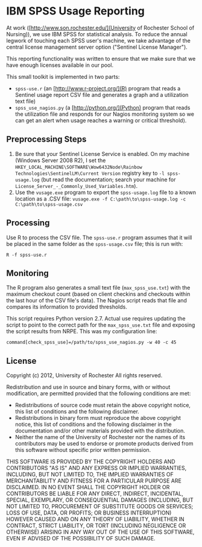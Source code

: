 IBM SPSS Usage Reporting
========================

At work ([http://www.son.rochester.edu/](University of Rochester
School of Nursing)), we use IBM SPSS for statistical analysis. To reduce
the annual legwork of touching each SPSS user's machine, we take
advantage of the central license management server option ("Sentinel
License Manager").

This reporting functionality was written to ensure that we make sure
that we have enough licenses available in our pool.

This small toolkit is implemented in two parts:

  * `spss-use.r` (an [http://www.r-project.org/](R) program that reads
    a Sentinel usage report CSV file and generates a graph and a
    utilization text file)
  * `spss_use_nagios.py` (a [http://python.org/](Python) program that
    reads the utilization file and responds for our Nagios monitoring
    system so we can get an alert when usage reaches a warning or
    critical threshold).

Preprocessing Steps
-------------------

1. Be sure that your Sentinel License Service is enabled. On my
   machine (Windows Server 2008 R2), I set the
   `HKEY_LOCAL_MACHINE\SOFTWARE\Wow6432Node\Rainbow Technologies\SentinelLM\Current Version` registry key to `-l spss-usage.log`
   (but read the documentation; search your machine for
   `License_Server_-_Commonly_Used_Variables.htm`).
2. Use the `vusage.exe` program to export the `spss-usage.log` file to
   a known location as a .CSV file:
   `vusage.exe -f C:\path\to\spss-usage.log -c C:\path\to\spss-usage.csv`

Processing
----------

Use R to process the CSV file. The `spss-use.r` program assumes that
it will be placed in the same folder as the `spss-usage.csv` file;
this is run with:

	R -f spss-use.r

Monitoring
----------

The R program also generates a small text file (`max_spss_use.txt`)
with the maximum checkout count (based on client checkins and
checkouts within the last hour of the CSV file's data). The Nagios
script reads that file and compares its information to provided
thresholds.

This script requires Python version 2.7. Actual use requires updating
the script to point to the correct path for the `max_spss_use.txt`
file and exposing the script results from NRPE. This was my
configuration line:

	command[check_spss_use]=/path/to/spss_use_nagios.py -w 40 -c 45

License
-------

Copyright (c) 2012, University of Rochester
All rights reserved.

Redistribution and use in source and binary forms, with or without
modification, are permitted provided that the following conditions are
met:

  * Redistributions of source code must retain the above copyright
    notice, this list of conditions and the following disclaimer.
  * Redistributions in binary form must reproduce the above copyright
    notice, this list of conditions and the following disclaimer in
    the documentation and/or other materials provided with the
    distribution.
  * Neither the name of the University of Rochester nor the names of
    its contributors may be used to endorse or promote products
    derived from this software without specific prior written
    permission.

THIS SOFTWARE IS PROVIDED BY THE COPYRIGHT HOLDERS AND CONTRIBUTORS
"AS IS" AND ANY EXPRESS OR IMPLIED WARRANTIES, INCLUDING, BUT NOT
LIMITED TO, THE IMPLIED WARRANTIES OF MERCHANTABILITY AND FITNESS FOR
A PARTICULAR PURPOSE ARE DISCLAIMED. IN NO EVENT SHALL THE COPYRIGHT
HOLDER OR CONTRIBUTORS BE LIABLE FOR ANY DIRECT, INDIRECT, INCIDENTAL,
SPECIAL, EXEMPLARY, OR CONSEQUENTIAL DAMAGES (INCLUDING, BUT NOT
LIMITED TO, PROCUREMENT OF SUBSTITUTE GOODS OR SERVICES; LOSS OF USE,
DATA, OR PROFITS; OR BUSINESS INTERRUPTION) HOWEVER CAUSED AND ON ANY
THEORY OF LIABILITY, WHETHER IN CONTRACT, STRICT LIABILITY, OR TORT
(INCLUDING NEGLIGENCE OR OTHERWISE) ARISING IN ANY WAY OUT OF THE USE
OF THIS SOFTWARE, EVEN IF ADVISED OF THE POSSIBILITY OF SUCH DAMAGE.
